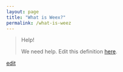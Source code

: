 ```yaml
---
layout: page
title: "What is Weex?"
permalink: /what-is-weez
---
```


> Help! 
> 
> We need help. Edit this definition <a href="https://github.com/and-digital/tech-definitions/blob/master/definitions/mobile/weex.md">here</a>.

<p class="edit-term"><a href="https://github.com/and-digital/tech-definitions/blob/master/definitions/mobile/weex.md">edit</a></p>
